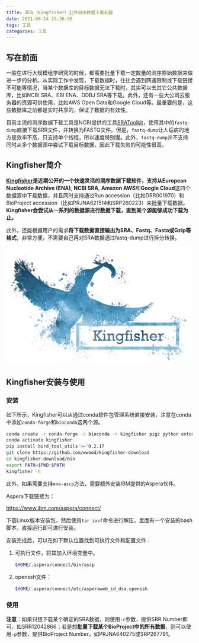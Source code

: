 ```yaml
---
title: 翠鸟（kingfisher）公共测序数据下载利器
date: 2021-08-14 15:36:58
tags: 工具
categories: 工具
---
```


## 写在前面

一般在进行大规模组学研究的时候，都需要批量下载一定数量的测序原始数据来做进一步的分析。从实际工作中发现，下载数据时，往往会遇到网速限制或下载链接不可能等情况，当某个数据库的目标数据无法下载时，其实可以去其它公共数据库，比如NCBI SRA、EBI ENA、DDBJ SRA等下载。此外，还有一些大公司云服务器的资源可供使用，比如AWS Open Data和Google Cloud等。最重要的是，这些数据库之前都是实时共享的，保证了数据的有效性。

目前主流的测序数据下载工具是NCBI提供的工具[SRAToolkit](https://trace.ncbi.nlm.nih.gov/Traces/sra/sra.cgi?view=software)，使用其中的`fastq-dump`直接下载SRR文件，并转换为FASTQ文件。但是，`fastq-dump`让人诟病的地方是效率不高，只支持单个线程，所以速度特别慢。此外，`fastq-dump`并不支持同时从多个数据源中尝试下载目标数据，因此下载失败的可能性很高。

## Kingfisher简介

**[Kingfisher](https://github.com/wwood/kingfisher-download)**是近期公开的一个快速灵活的测序数据下载软件，支持从**European Nucleotide Archive (ENA)**, **NCBI SRA**, **Amazon AWS**和**Google Cloud**这四个数据源中下载数据，并且同时支持通过Run accession（比如DRR001970）和BioProject accession（比如PRJNA621514和SRP260223）来批量下载数据。**Kingfisher会尝试从一系列的数据源进行数据下载，直到某个源能够成功下载为止。**

此外，还能根据用户的需求**将下载数据直接输出为SRA、Fastq、Fasta或Gzip等格式**，非常方便，不需要自己再对SRA数据通过fastq-dump进行拆分转换。

<img src="kingfisher公共测序数据下载利器/kingfisher_logo.png" alt="Kingfisher logo" style="zoom: 67%;"/>

## Kingfisher安装与使用

### 安装

如下所示，Kingfisher可以从通过conda软件包管理系统直接安装，注意在conda中添加`conda-forge`和`bioconda`这两个源。

```bash
conda create -c conda-forge -c bioconda -n kingfisher pigz python extern curl sra-tools pandas requests aria2
conda activate kingfisher
pip install bird_tool_utils'>='0.2.17
git clone https://github.com/wwood/kingfisher-download
cd kingfisher-download/bin
export PATH=$PWD:$PATH
kingfisher -h
```

此外，如果需要支持`ena-ascp`方法，需要额外安装IBM提供的Aspera软件。

Aspera下载链接为：

https://www.ibm.com/aspera/connect/

下载Linux版本安装包，然后使用`tar zxvf`命令进行解压，里面有一个安装的bash脚本，直接运行即可进行安装。

安装完成后，可以在如下默认位置找到可执行文件和配置文件：

1. 可执行文件，将其加入环境变量中。

   ```bash
   $HOME/.aspera/connect/bin/ascp
   ```

2. openssh文件：

   ```bash
   $HOME/.aspera/connect/etc/asperaweb_id_dsa.openssh
   ```

### 使用



**注意**：如果只想下载某个确定的SRA数据，则使用`-r`参数，提供SRR Number即可，如SRR12042866；若是想**批量下载某个BioProject中的所有数据**，则可以使用`-p`参数，提供BioProject Number，如PRJNA640275或SRP267791。
